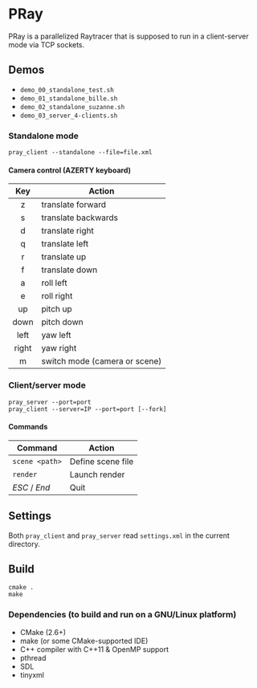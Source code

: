 # PRay

PRay is a parallelized Raytracer that is supposed to run in a client-server mode via TCP sockets.

## Demos

- `demo_00_standalone_test.sh`
- `demo_01_standalone_bille.sh`
- `demo_02_standalone_suzanne.sh`
- `demo_03_server_4-clients.sh`

### Standalone mode

    pray_client --standalone --file=file.xml

#### Camera control (AZERTY keyboard)

| Key   | Action                        |
|:-----:| ----------------------------- |
| z     | translate forward             |
| s     | translate backwards           |
| d     | translate right               |
| q     | translate left                |
| r     | translate up                  |
| f     | translate down                |
| a     | roll left                     |
| e     | roll right                    |
| up    | pitch up                      |
| down  | pitch down                    |
| left  | yaw left                      |
| right | yaw right                     |
| m     | switch mode (camera or scene) |

### Client/server mode

    pray_server --port=port
    pray_client --server=IP --port=port [--fork]

#### Commands

| Command        | Action            |
| -------------- | ----------------- |
| `scene <path>` | Define scene file |
| `render`       | Launch render     |
| _ESC_ / _End_  | Quit              |

## Settings

Both `pray_client` and `pray_server` read `settings.xml` in the
current directory.

## Build

    cmake .
    make

### Dependencies (to build and run on a GNU/Linux platform)

- CMake (2.6+)
- make (or some CMake-supported IDE)
- C++ compiler with C++11 & OpenMP support
- pthread
- SDL
- tinyxml
